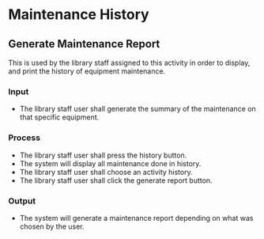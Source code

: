 # Maintenance History
## Generate Maintenance Report
This is used by the library staff assigned to this activity in order to display, and print the history of equipment maintenance.
### Input

- The library staff user shall generate the summary of the maintenance on that specific equipment.
### Process
-	 The library staff user shall press the history button.
-	The system will display all maintenance done in history.
-	The library staff user shall choose an activity history.
-	The library staff user shall click the generate report button.
### Output
-	The system will generate a maintenance report depending on what was chosen by the user.

